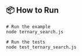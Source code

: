 ## 📦 How to Run
```
# Run the example
node ternary_search.js

# Run the tests
node test_ternary_search.js
```